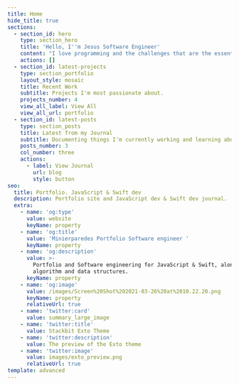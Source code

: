 ```yaml
---
title: Home
hide_title: true
sections:
  - section_id: hero
    type: section_hero
    title: 'Hello, I''m Jesus Software Engineer'
    content: "I love programming and the challenges that are the essentials to help you grow. Enjoy family, cooking, and being a good host.✌\U0001F3FD\n"
    actions: []
  - section_id: latest-projects
    type: section_portfolio
    layout_style: mosaic
    title: Recent Work
    subtitle: Projects I'm most passionate about.
    projects_number: 4
    view_all_label: View All
    view_all_url: portfolio
  - section_id: latest-posts
    type: section_posts
    title: Latest from my Journal
    subtitle: Documenting things I'm currently working and learning about
    posts_number: 3
    col_number: three
    actions:
      - label: View Journal
        url: blog
        style: button
seo:
  title: Portfolio. JavaScript & Swift dev
  description: Portfolio site and JavaScript dev & Swift dev journal.
  extra:
    - name: 'og:type'
      value: website
      keyName: property
    - name: 'og:title'
      value: 'Minierparedes Portfolio Software engineer '
      keyName: property
    - name: 'og:description'
      value: >-
        Portfolio and Software engineering for JavaScript & Swift, along with
        algorithm and data structures.
      keyName: property
    - name: 'og:image'
      value: /images/Screen%20Shot%202021-03-26%20at%2010.22.20.png
      keyName: property
      relativeUrl: true
    - name: 'twitter:card'
      value: summary_large_image
    - name: 'twitter:title'
      value: Stackbit Exto Theme
    - name: 'twitter:description'
      value: The preview of the Exto theme
    - name: 'twitter:image'
      value: images/exto_preview.png
      relativeUrl: true
template: advanced
---
```

